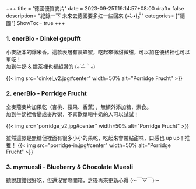+++
title = '德國優質麥片'
date = 2023-09-25T19:14:57+08:00
draft= false
description= "紀錄一下 未來去德國要多扛一些回來 (•̀ᴗ•́)و ̑̑"
categories= ["德國"]
ShowToc= true
+++

### 1. enerBio - Dinkel gepufft
小麥版本的爆米香。這款表層有裹蜂蜜，吃起來微甜微甜，可以加在優格裡也可以單吃！  
加到牛奶 & 擂茶裡也都超讚的 (๑´ސު｀๑) 

{{< img src="dinkel_v2.jpg#center" width=50% alt="Porridge Frucht" >}}

### 2. enerBio - Porridge Frucht
<!-- {{< hint >}}
500g € 2,99
{{< /hint >}} -->
全麥燕麥片加果乾（杏桃、蘋果、香蕉），無額外添加糖，素食。  
加到牛奶裡會變成麥片粥，不喜歡單喝牛奶的人可以試試！

{{< img src="porridge_v2.jpg#center" width=50% alt="Porridge Frucht" >}}

雖然這款是無糖但裡面有很多小小的果乾，吃起來會帶點甜味，口感也 up up！推推！
{{< img src="porridge-in.jpg#center" width=50% alt="Porridge Frucht" >}}

### 3. mymuesli - Blueberry & Chocolate Muesli
聽說超讚很好吃，但還沒實際開箱，之後再來更新心得 (〜￣▽￣)〜